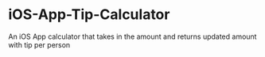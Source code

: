 # iOS-App-Tip-Calculator
An iOS App calculator that takes in the amount and returns updated amount with tip per person
